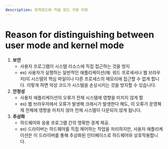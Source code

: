 ```yaml
---
description: 유저모드와 커널 모드 구분 이유
---
```


# Reason for distinguishing between user mode and kernel mode

1. **보안**
   * 사용자 프로그램이 시스템 리소스에 직접 접근하는 것을 방지
   * ex) 사용자가 실행하는 일반적인 애플리케이션(예: 워드 프로세서나 웹 브라우저)이 시스템의 핵심 파일이나 다른 프로세스의 메모리에 접근할 수 없게 합니다. 이렇게 하면 악성 코드가 시스템을 손상시키는 것을 방지할 수 있습니다.
2. **안정성**
   * 사용자 애플리케이션의 오류가 전체 시스템에 영향을 미치지 않게 함
   * ex) 웹 브라우저에서 오류가 발생해 크래시가 발생한다 해도, 이 오류가 운영체제 전체에 영향을 미치지 않아 전체 시스템이 다운되지 않게 됩니다.
3. **추상화**
   * 하드웨어와 응용 프로그램 간의 명확한 경계 제공.
   * ex) 드라이버는 하드웨어를 직접 제어하는 작업을 처리하지만, 사용자 애플리케이션은 이 드라이버를 통해 추상화된 인터페이스로 하드웨어와 상호작용합니다.

